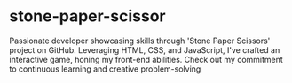 # stone-paper-scissor
Passionate developer showcasing skills through 'Stone Paper Scissors' project on GitHub. Leveraging HTML, CSS, and JavaScript, I've crafted an interactive game, honing my front-end abilities. Check out my commitment to continuous learning and creative problem-solving  
